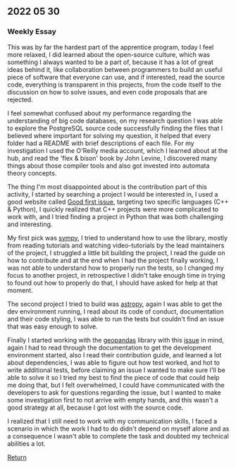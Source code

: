 ## 2022 05 30

### Weekly Essay

This was by far the hardest part of the apprentice program, today I feel more relaxed, I did learned about the open-source culture, which was something I always wanted to be a part of, because it has a lot of great ideas behind it, like collaboration between programmers to build an useful piece of software that everyone can use, and if interested, read the source code, everything is transparent in this projects, from the code itself to the discussion on how to solve issues, and even code proposals that are rejected.

I feel somewhat confused about my performance regarding the understanding of big code databases, on my research question I was able to explore the PostgreSQL source code successfully finding the files that I believed where important for solving my question, it helped that every folder had a README with brief descriptions of each file. For my investigation I used the O'Reilly media account, which I learned about at the hub, and read the 'flex & bison' book by John Levine, I discovered many things about those compiler tools and also got invested into automata theory concepts. 

The thing I'm most disappointed about is the contribution part of this activity, I started by searching a project I would be interested in, I used a good website called [Good first issue](https://goodfirstissue.dev/), targeting two specific languages (C++ & Python), I quickly realized that C++ projects were more complicated to work with, and I tried finding a project in Python that was both challenging and interesting.

My first pick was [sympy](https://github.com/sympy/sympy), I tried to understand how to use the library, mostly from reading tutorials and watching video-tutorials by the lead maintainers of the project, I struggled a little bit building the project, I read the guide on how to contribute and at the end when I had the project finally working, I was not able to understand how to properly run the tests, so I changed my focus to another project, in retrospective I didn't take enough time in trying to found out how to properly do that, I should have asked for help at that moment. 

The second project I tried to build was [astropy](https://github.com/astropy/astropy), again I was able to get the dev environment running, I read about its code of conduct, documentation and their code styling, I was able to run the tests but couldn't find an issue that was easy enough to solve. 

Finally I started working with the [geopandas](https://github.com/geopandas/geopandas) library with this [issue](https://github.com/geopandas/geopandas/issues/2325) in mind, again I had to read through the documentation to get the development environment started, also I read their contribution guide, and learned a lot about dependencies, I was able to figure out how test worked, and hot to write additional tests, before claiming an issue I wanted to make sure I'll be able to solve it so I tried my best to find the piece of code that could help me doing that, but I felt overwhelmed, I could have communicated with the developers to ask for questions regarding the issue, but I wanted to make some investigation first to not arrive with empty hands, and this wasn't a good strategy at all, because I got lost with the source code.  

I realized that I still need to work with my communication skills, I faced a scenario in which the work I had to do didn't depend on myself alone and as a consequence I wasn't able to complete the task and doubted my technical abilities a lot.

[Return](../../index.md)